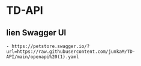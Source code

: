 # TD-API

## lien Swagger UI
    - https://petstore.swagger.io/?url=https://raw.githubusercontent.com/junkaM/TD-API/main/openapi%20(1).yaml
